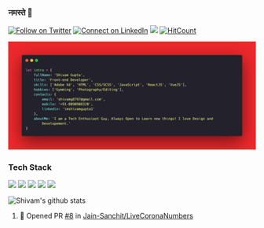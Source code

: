 ### नमस्ते 🙏

[![Follow on Twitter](https://img.shields.io/badge/--twitter?label=Twitter&logo=Twitter&style=social)](https://twitter.com/imshivamgupta_)
[![Connect on LinkedIn](https://img.shields.io/badge/--linkedin?label=LinkedIn&logo=LinkedIn&style=social)](https://www.linkedin.com/in/imshivamgupta1)
[![](https://img.shields.io/badge/Gmail-shivamg8797%40gmail.com-red?logo=Gmail&logoColor=Red&labelColor=black)](mailto:shivamg8797@gmail.com)
[![HitCount](http://hits.dwyl.com/imshivamgupta/imshivamgupta.svg)](http://hits.dwyl.com/imshivamgupta/imshivamgupta)

![Introduction](https://github.com/imshivamgupta/imshivamgupta/blob/master/assets/intro.png?raw=true)

### Tech Stack

<img src="https://img.shields.io/badge/html5%20-%23E34F26.svg?&style=for-the-badge&logo=html5&logoColor=white"/> <img src="https://img.shields.io/badge/css3%20-%231572B6.svg?&style=for-the-badge&logo=css3&logoColor=white"/>
<img src="https://img.shields.io/badge/javascript%20-%23323330.svg?&style=for-the-badge&logo=javascript&logoColor=%23F7DF1E"/>
<img src="https://img.shields.io/badge/react%20-%2320232a.svg?&style=for-the-badge&logo=react&logoColor=%2361DAFB"/>
<img src="https://img.shields.io/badge/vuejs%20-%2335495e.svg?&style=for-the-badge&logo=vue.js&logoColor=%234FC08D"/>

![Shivam's github stats](https://github-readme-stats.vercel.app/api?username=imshivamgupta&show_icons=true&theme=dark)

<!--START_SECTION:activity-->

1. 💪 Opened PR [#8](https://github.com/Jain-Sanchit/LiveCoronaNumbers/pull/8) in [Jain-Sanchit/LiveCoronaNumbers](https://github.com/Jain-Sanchit/LiveCoronaNumbers)
   <!--END_SECTION:activity-->
